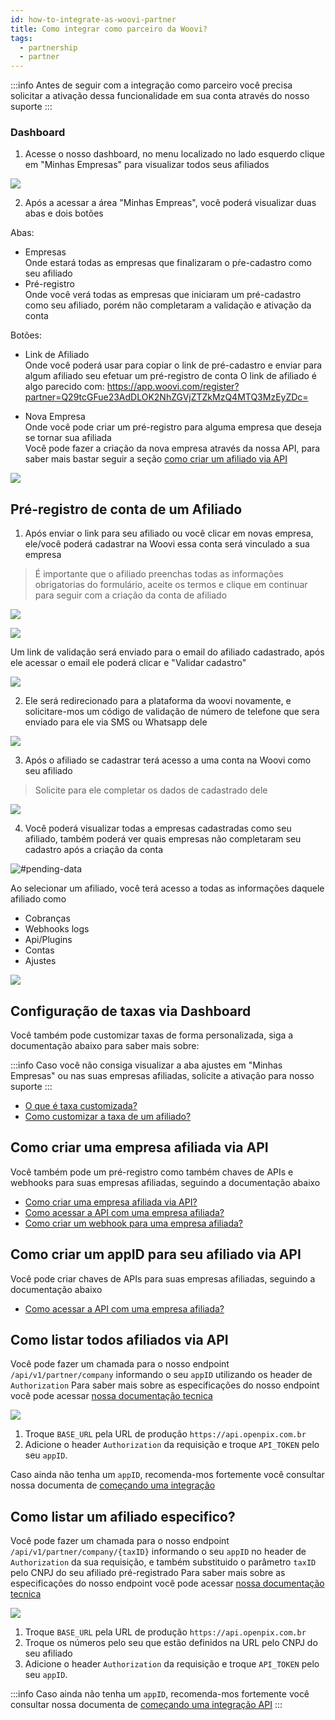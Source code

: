 ```yaml
---
id: how-to-integrate-as-woovi-partner
title: Como integrar como parceiro da Woovi?
tags:
  - partnership
  - partner
---
```


:::info
Antes de seguir com a integração como parceiro você precisa solicitar a ativação dessa funcionalidade em sua conta através do nosso suporte
:::

### Dashboard

1) Acesse o nosso dashboard, no menu localizado no lado esquerdo clique em "Minhas Empresas" para visualizar todos seus afiliados

![](./__assets__/how-to-integrate-as-woovi-partner/side-menu-my-companies.png)  

2) Após a acessar a área "Minhas Empreas", você poderá visualizar duas abas e dois botões


Abas:
- Empresas  
Onde estará todas as empresas que finalizaram o pŕe-cadastro como seu afiliado
- Pré-registro  
Onde você verá todas as empresas que iniciaram um pré-cadastro como seu afiliado, porém não completaram a validação e ativação da conta

Botões:
- Link de Afiliado  
Onde você poderá usar para copiar o link de pré-cadastro e enviar para algum afiliado seu efetuar um pré-registro de conta
O link de afiliado é algo parecido com:
https://app.woovi.com/register?partner=Q29tcGFue23AdDLOK2NhZGVjZTZkMzQ4MTQ3MzEyZDc=

- Nova Empresa  
Onde você pode criar um pré-registro para alguma empresa que deseja se tornar sua afiliada  
Você pode fazer a criação da nova empresa através da nossa API, para saber mais bastar seguir a seção [como criar um afiliado via API](#como-criar-um-afiliado-via-api)


![](./__assets__/how-to-integrate-as-woovi-partner/afilliate-link-and-new-company.png)

## Pré-registro de conta de um Afiliado

1) Após enviar o link para seu afiliado ou você clicar em novas empresa, ele/você poderá cadastrar na Woovi essa conta será vinculado a sua empresa
> É importante que o afiliado preenchas todas as informações obrigatorias do formulário, aceite os termos e clique em continuar para seguir com a criação da conta de afiliado

![](./__assets__/how-to-integrate-as-woovi-partner/create-company-with-affiliate-link.png)

![](./__assets__/how-to-integrate-as-woovi-partner/info-send-email-to-validate-account.png)

Um link de validação será enviado para o email do afiliado cadastrado, após ele acessar o email ele poderá clicar e "Validar cadastro"

![](./__assets__/how-to-integrate-as-woovi-partner/link-email-affiliate-validate.png)

2) Ele será redirecionado para a plataforma da woovi novamente, e solicitare-mos um código de validação de número de telefone que sera enviado para ele via SMS ou Whatsapp dele

![](./__assets__/how-to-integrate-as-woovi-partner/validate-phone-number-affiliate-account.png)

3) Após o afiliado se cadastrar terá acesso a uma conta na Woovi como seu afiliado
> Solicite para ele completar os dados de cadastrado dele

![](./__assets__/how-to-integrate-as-woovi-partner/affiliate-home-screen.png)

4) Você poderá visualizar todas a empresas cadastradas como seu afiliado, também poderá ver quais empresas não completaram seu cadastro após a criação da conta

![#pending-data](./__assets__/how-to-integrate-as-woovi-partner/list-your-afilliates.png)

Ao selecionar um afiliado, você terá acesso a todas as informações daquele afiliado como

- Cobranças
- Webhooks logs
- Api/Plugins
- Contas
- Ajustes

![](./__assets__/how-to-integrate-as-woovi-partner/afilliate-details.png)

## Configuração de taxas via Dashboard

Você também pode customizar taxas de forma personalizada, siga a documentação abaixo para saber mais sobre:

:::info
Caso você não consiga visualizar a aba ajustes em "Minhas Empresas" ou nas suas empresas afiliadas, solicite a ativação para nosso suporte
:::

- [O que é taxa customizada?](./custom-fee/what-is.md)
- [Como customizar a taxa de um afiliado?](./custom-fee/how-to-customize-the-fee-for-a-affiliate)

## Como criar uma empresa afiliada via API
Você também pode um pré-registro como também chaves de APIs e webhooks para suas empresas afiliadas, seguindo a documentação abaixo

- [Como criar uma empresa afiliada via API?](./how-to-create-a-affiliate-company-via-api.md)
- [Como acessar a API com uma empresa afiliada?](./how-to-access-api-via-affiliated-company.md)
- [Como criar um webhook para uma empresa afiliada?](./how-to-create-a-webhook-to-affiliated-company.md)

## Como criar um appID para seu afiliado via API
Você pode criar chaves de APIs para suas empresas afiliadas, seguindo a documentação abaixo

- [Como acessar a API com uma empresa afiliada?](./how-to-access-api-via-affiliated-company.md)


## Como listar todos afiliados via API

Você pode fazer um chamada para o nosso endpoint `/api/v1/partner/company` informando o seu `appID` utilizando os header de `Authorization`
Para saber mais sobre as especificações do nosso endpoint você pode acessar [nossa documentação tecnica](https://developers.openpix.com.br/api#tag/partner-(request-access)/paths/~1api~1v1~1partner~1company/get)

![](./__assets__/how-to-integrate-as-woovi-partner/postman-get-affilliates.png)

1. Troque `BASE_URL` pela URL de produção `https://api.openpix.com.br`
3. Adicione o header `Authorization` da requisição e troque `API_TOKEN` pelo seu `appID`.

Caso ainda não tenha um `appID`, recomenda-mos fortemente você consultar nossa documenta de [começando uma integração](../apis/api-getting-started.md)

## Como listar um afiliado especifico?

Você pode fazer um chamada para o nosso endpoint `/api/v1/partner/company/{taxID}` informando o seu `appID` no header de `Authorization` da sua requisição, e também substituido o parâmetro `taxID` pelo CNPJ do seu afiliado pré-registrado
Para saber mais sobre as especificações do nosso endpoint você pode acessar [nossa documentação tecnica](https://developers.openpix.com.br/api#tag/partner-(request-access)/paths/~1api~1v1~1partner~1company~1%7BtaxID%7D/get)

![](./__assets__/how-to-integrate-as-woovi-partner/postman-get-affiliate-by-taxID.png)

1. Troque `BASE_URL` pela URL de produção `https://api.openpix.com.br`
2. Troque os números pelo seu que estão definidos na URL pelo CNPJ do seu afiliado
3. Adicione o header `Authorization` da requisição e troque `API_TOKEN` pelo seu `appID`.

:::info
Caso ainda não tenha um `appID`, recomenda-mos fortemente você consultar nossa documenta de [começando uma integração API](../apis/api-getting-started.md)
:::
